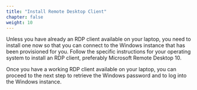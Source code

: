 ```yaml
---
title: "Install Remote Desktop Client"
chapter: false
weight: 10
---
```


Unless you have already an RDP client available on your laptop, you need to install one now so that you can connect to the Windows instance that has been provisioned for you. Follow the specific instructions for your operating system to install an RDP client, preferably Microsoft Remote Desktop 10.

Once you have a working RDP client available on your laptop, you can proceed to the next step to retrieve the Windows password and to log into the Windows instance.

